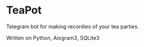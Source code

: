 # TeaPot
Telegram bot for making recordies of your tea parties.

Written on Python, Aiogram3, SQLite3
